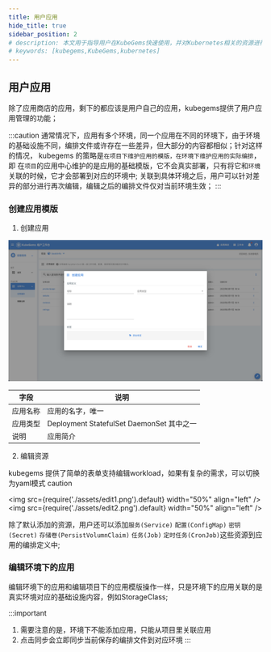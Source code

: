 ```yaml
---
title: 用户应用
hide_title: true
sidebar_position: 2
# description: 本文用于指导用户在KubeGems快速使用，并对Kubernetes相关的资源进行操作
# keywords: [kubegems,KubeGems,kubernetes]
---
```


## 用户应用

除了应用商店的应用，剩下的都应该是用户自己的应用，kubegems提供了用户应用管理的功能；

:::caution
通常情况下，应用有多个环境，同一个应用在不同的环境下，由于环境的基础设施不同，编排文件或许存在一些差异，但大部分的内容都相似；针对这样的情况， kubegems 的策略是`在项目下维护应用的模版，在环境下维护应用的实际编排`，即 在`项目`的应用中心维护的是应用的基础模版，它不会真实部署，只有将它和`环境`关联的时候，它才会部署到对应的环境中; 关联到具体环境之后，用户可以针对差异的部分进行再次编辑，编辑之后的编排文件仅对当前环境生效；
:::

### 创建应用模版

1. 创建应用

![create-app](./assets/create-app.png)

|字段|说明|
|---|---|
|应用名称|应用的名字，唯一|
|应用类型|Deployment StatefulSet DaemonSet 其中之一|
|说明|应用简介|

2. 编辑资源

kubegems 提供了简单的表单支持编辑workload，如果有复杂的需求，可以切换为yaml模式
caution

<img src={require('./assets/edit1.png').default} width="50%" align="left" />
<img src={require('./assets/edit2.png').default} width="50%" align="left" />

除了默认添加的资源，用户还可以添加`服务(Service)` `配置(ConfigMap)` `密钥(Secret)` `存储卷(PersistVolumnClaim)` `任务(Job)` `定时任务(CronJob)`这些资源到应用的编排定义中;

### 编辑环境下的应用

编辑环境下的应用和编辑项目下的应用模版操作一样，只是环境下的应用关联的是真实环境对应的基础设施内容，例如StorageClass;

:::important
1. 需要注意的是，环境下不能添加应用，只能从项目里关联应用
2. 点击同步会立即同步当前保存的编排文件到对应环境
:::
